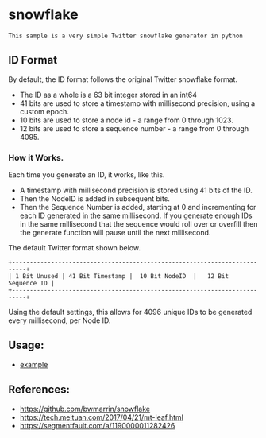 # snowflake

    This sample is a very simple Twitter snowflake generator in python

## ID Format
By default, the ID format follows the original Twitter snowflake format.
* The ID as a whole is a 63 bit integer stored in an int64
* 41 bits are used to store a timestamp with millisecond precision, using a custom epoch.
* 10 bits are used to store a node id - a range from 0 through 1023.
* 12 bits are used to store a sequence number - a range from 0 through 4095.

### How it Works.
Each time you generate an ID, it works, like this.
* A timestamp with millisecond precision is stored using 41 bits of the ID.
* Then the NodeID is added in subsequent bits.
* Then the Sequence Number is added, starting at 0 and incrementing for each ID generated in the same millisecond. If you generate enough IDs in the same millisecond that the sequence would roll over or overfill then the generate function will pause until the next millisecond.

The default Twitter format shown below.
```
+--------------------------------------------------------------------------+
| 1 Bit Unused | 41 Bit Timestamp |  10 Bit NodeID  |   12 Bit Sequence ID |
+--------------------------------------------------------------------------+
```

Using the default settings, this allows for 4096 unique IDs to be generated every millisecond, per Node ID.

## Usage:
* [example](https://github.com/piaohua/snowflake-python/examples)

## References:
*  https://github.com/bwmarrin/snowflake
*  https://tech.meituan.com/2017/04/21/mt-leaf.html
*  https://segmentfault.com/a/1190000011282426
